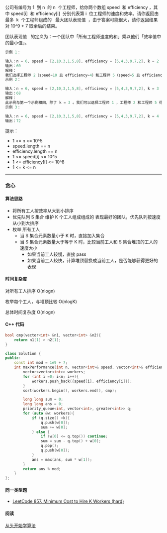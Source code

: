 公司有编号为 1  到 n  的 n  个工程师，给你两个数组 speed  和 efficiency ，其中 speed[i]  和 efficiency[i]  分别代表第 i  位工程师的速度和效率。请你返回由最多  k  个工程师组成的  ​​​​​​ 最大团队表现值  ，由于答案可能很大，请你返回结果对 10^9 + 7 取余后的结果。

团队表现值   的定义为：一个团队中「所有工程师速度的和」乘以他们「效率值中的最小值」。

```cpp
示例 1：

输入：n = 6, speed = [2,10,3,1,5,8], efficiency = [5,4,3,9,7,2], k = 2
输出：60
解释：
我们选择工程师 2（speed=10 且 efficiency=4）和工程师 5（speed=5 且 efficiency=7）。他们的团队表现值为 performance = (10 + 5) * min(4, 7) = 60 。
示例 2：

输入：n = 6, speed = [2,10,3,1,5,8], efficiency = [5,4,3,9,7,2], k = 3
输出：68
解释：
此示例与第一个示例相同，除了 k = 3 。我们可以选择工程师 1 ，工程师 2 和工程师 5 得到最大的团队表现值。表现值为 performance = (2 + 10 + 5) * min(5, 4, 7) = 68 。
示例 3：

输入：n = 6, speed = [2,10,3,1,5,8], efficiency = [5,4,3,9,7,2], k = 4
输出：72
```

提示：

- 1 <= n <= 10^5
- speed.length == n
- efficiency.length == n
- 1 <= speed[i] <= 10^5
- 1 <= efficiency[i] <= 10^8
- 1 <= k <= n

---

### 贪心

#### 算法思路

- 将所有工人按效率从大到小排序
- 优先队列 S 集合 维护 K 个工人组成组成的 表现最好的团队，优先队列按速度从小到大排序
- 枚举 所有工人
  - 当 S 集合元素数量小于 K 时，直接加入集合
  - 当 S 集合元素数量大于等于 K 时，比较当前工人和 S 集合堆顶的工人的速度大小
    - 如果当前工人较慢，直接 pass
    - 如果当前工人较快，计算堆顶替换成当前工人，是否能够获得更好的表现

#### 时间复杂度

对所有工人排序 O(nlogn)

枚举每个工人，与堆顶比较 O(nlogK)

总体时间复杂度 O(nlogn)

#### C++ 代码

```cpp
bool cmp(vector<int> &n1, vector<int> &n2){
    return n1[1] > n2[1];
}

class Solution {
public:
    const int mod = 1e9 + 7;
    int maxPerformance(int n, vector<int>& speed, vector<int>& efficiency, int k) {
        vector<vector<int>> workers;
        for (int i =0; i<n; i++){
            workers.push_back({speed[i], efficiency[i]});
        }
        sort(workers.begin(), workers.end(), cmp);

        long long sum = 0;
        long long ans = 0;
        priority_queue<int, vector<int>, greater<int>> q;
        for (auto &w: workers){
            if (q.size() <k){
                q.push(w[0]);
                sum += w[0];
            } else {
                if (w[0] <= q.top()) continue;
                sum = sum - q.top() + w[0];
                q.pop();
                q.push(w[0]);
            }
            ans = max(ans, sum * w[1]);
        }
        return ans % mod;
    }
};
```

#### 同一类型题

- [LeetCode 857. Minimum Cost to Hire K Workers (hard)](https://github.com/muyids/leetcode/blob/master/algorithms/801-900/857.minimum-cost-to-hire-k-workers.md)

#### 阅读

[从头开始学算法](https://muyids.github.io/simple-algorithm/)
